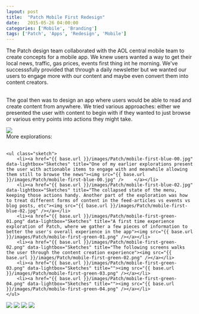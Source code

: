```yaml
---
layout: post
title:  "Patch Mobile First Redesign"
date:   2015-05-26 04:00:00
categories: ['Mobile', 'Branding']
tags: ['Patch', 'Apps', 'Redesign', 'Mobile']
---
```


<div class="text-block">
The Patch design team collaborated with the AOL central mobile team to create concepts for a mobile app. We knew users wanted a way to get their local news, traffic, gas prices, events first thing int he morning. We've successsfully provided that through a daily newsletter but we wanted our users to engage more with our content and maybe even convert them into content creators. <br /><br />

The goal then was to design an app where users would be able to read and create content from anywhere. We tried various approaches: either we presented the user with content to begin with if they wanted to just browse or various entry points into actions they might take.
</div>
<div class="images">
	<a href="{{ base.url }}/images/Patch/news-app-01.png" data-lightbox="iOS app" title="We tested various iterations of a Post button that will encourage users to post. Taking inspiration from Tumblr, Facebook and Pinterest in the end the most straightforward + Post on Patch button won."><img src="{{ base.url }}/images/Patch/news-app-01.png" /></a>
	</div>

<div class="text-block small">
	More explorations: <br /><br />

	<ul class="sketch">
		<li><a href="{{ base.url }}/images/Patch/mobile-first-blue-00.jpg" data-lightbox="Sketches" title="One of my earlier explorations present the user with actionable items to engage with and meanwhile allowing them still to browse the news"><img src="{{ base.url }}/images/Patch/mobile-first-blue-00.jpg" />	</a></li>
		<li><a href="{{ base.url }}/images/Patch/mobile-first-blue-02.jpg" data-lightbox="Sketches" title="The collapsed state of the menu, keeping those actions handy. Another part of the exploration was how to treat different forms of content in the feed-articles vs events vs blog posts, etc"><img src="{{ base.url }}/images/Patch/mobile-first-blue-02.jpg" /></a></li>
		<li><a href="{{ base.url }}/images/Patch/mobile-first-green-01.png" data-lightbox="Sketches" title="A first time experience exploration of Patch, where we gather a few pieces of information to better the user's overall experience in the app"><img src="{{ base.url }}/images/Patch/mobile-first-green-01.png" /></a></li>
		<li><a href="{{ base.url }}/images/Patch/mobile-first-green-02.png" data-lightbox="Sketches" title="The following screens walks the user through the content creation experience"><img src="{{ base.url }}/images/Patch/mobile-first-green-02.png" /></a></li>
		<li><a href="{{ base.url }}/images/Patch/mobile-first-green-03.png" data-lightbox="Sketches" title=""><img src="{{ base.url }}/images/Patch/mobile-first-green-03.png" /></a></li>
		<li><a href="{{ base.url }}/images/Patch/mobile-first-green-04.png" data-lightbox="Sketches" title=""><img src="{{ base.url }}/images/Patch/mobile-first-green-04.png" /></a></li>
	</ul>

</div>
<div class="images">
	<a href="{{ base.url }}/images/Patch/news-app-02.png" data-lightbox="iOS app" title=""><img src="{{ base.url }}/images/Patch/news-app-02.png" /></a>
	<a href="{{ base.url }}/images/Patch/news-app-03.png" data-lightbox="iOS app" title="A version of a section screen with 3 post types. We deliberated on whether selecting a content type before posting was too much friction for the user."><img src="{{ base.url }}/images/Patch/news-app-03.png" /></a>
	<a href="{{ base.url }}/images/Patch/news-app-04.png" data-lightbox="iOS app" title="An article page where commenting was encouraged through a sticky text field at the bottom of the screen"><img src="{{ base.url }}/images/Patch/news-app-04.png" /></a>
	<a href="{{ base.url }}/images/Patch/news-app-05.png" data-lightbox="iOS app" title="The content creation screen that we ended up with where a user would decide later in this screen whether to attach media on to it instead of choosing one before this workflow as a call to action."><img src="{{ base.url }}/images/Patch/news-app-05.png" /></a>

</div>

[jekyll-gh]: https://github.com/jekyll/jekyll
[jekyll]:    http://jekyllrb.com
